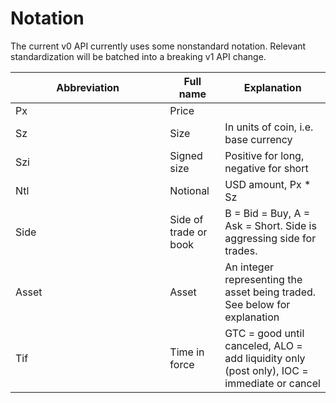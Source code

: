 # Notation

The current v0 API currently uses some nonstandard notation. Relevant standardization will be batched into a breaking v1 API change.

<table><thead><tr><th width="231.33333333333331">Abbreviation</th><th>Full name</th><th>Explanation</th></tr></thead><tbody><tr><td>Px</td><td>Price</td><td></td></tr><tr><td>Sz</td><td>Size</td><td>In units of coin, i.e. base currency</td></tr><tr><td>Szi</td><td>Signed size </td><td>Positive for long, negative for short</td></tr><tr><td>Ntl</td><td>Notional</td><td>USD amount, Px * Sz </td></tr><tr><td>Side</td><td>Side of trade or book</td><td>B = Bid = Buy, A = Ask = Short. Side is aggressing side for trades.</td></tr><tr><td>Asset</td><td>Asset</td><td>An integer representing the asset being traded. See below for explanation</td></tr><tr><td>Tif</td><td>Time in force</td><td>GTC = good until canceled, ALO = add liquidity only (post only), IOC = immediate or cancel</td></tr></tbody></table>
